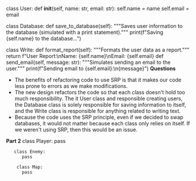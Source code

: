class User:
    def __init__(self, name: str, email: str):
        self.name = name
        self.email = email
        
class Database:
    def save_to_database(self):
        """Saves user information to the database (simulated with a print statement)."""
        print(f"Saving {self.name} to the database...")

class Write:
    def format_report(self):
        """Formats the user data as a report."""
        return f"User Report:\nName: {self.name}\nEmail: {self.email}
    def send_email(self, message: str):
        """Simulates sending an email to the user."""
        print(f"Sending email to {self.email}:\n{message}")
**Questions**
- The benefits of refactoring code to use SRP is that it makes our code less prone to errors as we make modifications.
- The new design refactors the code so that each class doesn't hold too much responsibility. The it User class and responsible creating users, the Database class is solely responsible for saving information to itself, and the Write class is responsible for anything related to writing text.
- Because the code uses the SRP principle, even if we decided to swap databases, it would not matter because each class only relies on itself. If we weren't using SRP, then this would be an issue.

**Part 2** 
        class Player:
         pass

       class Enemy:
          pass

        class Map:
          pass
